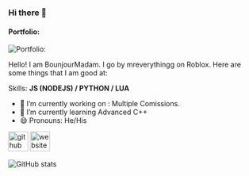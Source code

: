 ### Hi there 👋
#### Portfolio:
![Portfolio:](https://i.ibb.co/XYBzKLz/SPRK-default-preset-name-web-1920-1.png)

Hello! I am BounjourMadam. I go by mreverythingg on Roblox. Here are some things that I am good at:

Skills: **JS (NODEJS) / PYTHON / LUA**

- 🔭 I’m currently working on : Multiple Comissions. 
- 🌱 I’m currently learning Advanced C++ 
- 😄 Pronouns: He/His 


[<img src='https://cdn.jsdelivr.net/npm/simple-icons@3.0.1/icons/github.svg' alt='github' height='40'>](https://github.com/BonjourMadam)  [<img src='https://cdn.jsdelivr.net/npm/simple-icons@3.0.1/icons/icloud.svg' alt='website' height='40'>](https://www.roblox.com/users/731330832/profile)  

![GitHub stats](https://github-readme-stats.vercel.app/api?username=BonjourMadam&show_icons=true)  

